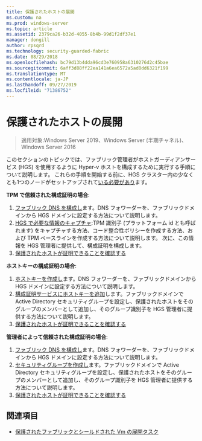 ```yaml
---
title: 保護されたホストの展開
ms.custom: na
ms.prod: windows-server
ms.topic: article
ms.assetid: 2379ca26-b32d-4055-8b4b-99d1f2df37e1
manager: dongill
author: rpsqrd
ms.technology: security-guarded-fabric
ms.date: 08/29/2018
ms.openlocfilehash: bc79d13b4dda96cd3e760958a6310276d2c45bae
ms.sourcegitcommit: 6aff3d88ff22ea141a6ea6572a5ad8dd6321f199
ms.translationtype: MT
ms.contentlocale: ja-JP
ms.lasthandoff: 09/27/2019
ms.locfileid: "71386752"
---
```

# <a name="deploy-guarded-hosts"></a>保護されたホストの展開

>適用対象:Windows Server 2019、Windows Server (半期チャネル)、Windows Server 2016

このセクションのトピックでは、ファブリック管理者がホストガーディアンサービス (HGS) を使用するように Hyper-v ホストを構成するために実行する手順について説明します。 これらの手順を開始する前に、HGS クラスター内の少なくとも1つのノードがセットアップされて[いる必要があり](guarded-fabric-setting-up-the-host-guardian-service-hgs.md)ます。

**TPM で信頼された構成証明の場合**:
1. [ファブリック DNS を構成し](guarded-fabric-configuring-fabric-dns.md)ます。DNS フォワーダーを、ファブリックドメインから HGS ドメインに設定する方法について説明します。
2. [HGS で必要な情報のキャプチャ](guarded-fabric-tpm-trusted-attestation-capturing-hardware.md):TPM 識別子 (プラットフォーム id とも呼ばれます) をキャプチャする方法、コード整合性ポリシーを作成する方法、および TPM ベースラインを作成する方法について説明します。 次に、この情報を HGS 管理者に提供して、構成証明を構成します。
3. [保護されたホストが証明できることを確認する](guarded-fabric-confirm-hosts-can-attest-successfully.md)

**ホストキーの構成証明の場合**:
1. [ホストキーを作成し](guarded-fabric-create-host-key.md#create-a-host-key)ます。DNS フォワーダーを、ファブリックドメインから HGS ドメインに設定する方法について説明します。
2. [構成証明サービスにホストキーを追加](guarded-fabric-create-host-key.md#add-the-host-key-to-the-attestation-service)します。ファブリックドメインで Active Directory セキュリティグループを設定し、保護されたホストをそのグループのメンバーとして追加し、そのグループ識別子を HGS 管理者に提供する方法について説明します。 
3. [保護されたホストが証明できることを確認する](guarded-fabric-confirm-hosts-can-attest-successfully.md)


**管理者によって信頼された構成証明の場合**:
1. [ファブリック DNS を構成し](guarded-fabric-configuring-fabric-dns.md)ます。DNS フォワーダーを、ファブリックドメインから HGS ドメインに設定する方法について説明します。
2. [セキュリティグループを作成し](guarded-fabric-admin-trusted-attestation-creating-a-security-group.md)ます。ファブリックドメインで Active Directory セキュリティグループを設定し、保護されたホストをそのグループのメンバーとして追加し、そのグループ識別子を HGS 管理者に提供する方法について説明します。 
3. [保護されたホストが証明できることを確認する](guarded-fabric-confirm-hosts-can-attest-successfully.md)


## <a name="see-also"></a>関連項目

- [保護されたファブリックとシールドされた Vm の展開タスク](guarded-fabric-deploying-hgs-overview.md#deployment-tasks-for-guarded-fabrics-and-shielded-vms)
